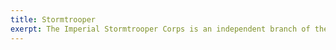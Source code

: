```yaml
---
title: Stormtrooper
exerpt: The Imperial Stormtrooper Corps is an independent branch of the military, and while they answer to the officers of both the Army and the Navy, their own commanders have the discretion to ignore or overrule orders issued to them if they feel they are not in the best interests of the Galactic Empire.
---
```

